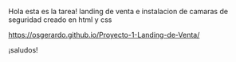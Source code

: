 Hola esta es la tarea!
landing de venta e instalacion de camaras de seguridad
creado en html y css

https://osgerardo.github.io/Proyecto-1-Landing-de-Venta/

¡saludos!